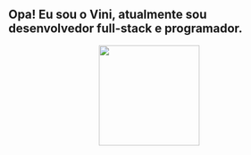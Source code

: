 ## Opa! Eu sou o Vini, atualmente sou desenvolvedor full-stack e programador. 

<div align="center">
  <a href="https://github.com/vinideverloper">
  <img height="180em" src="https://github-readme-stats.vercel.app/api?username=vinideverloper&show_icons=true&theme=dark&include_all_commits=true&count_private=true"/>
  
##

